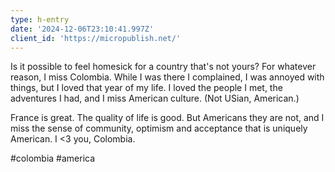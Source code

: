 ```yaml
---
type: h-entry
date: '2024-12-06T23:10:41.997Z'
client_id: 'https://micropublish.net/'
---
```

Is it possible to feel homesick for a country that's not yours? For whatever reason, I miss Colombia. While I was there I complained, I was annoyed with things, but I loved that year of my life. I loved the people I met, the adventures I had, and I miss American culture. (Not USian, American.) 

France is great. The quality of life is good. But Americans they are not, and I miss the sense of community, optimism and acceptance that is uniquely American. I <3 you, Colombia. 

#colombia #america 
